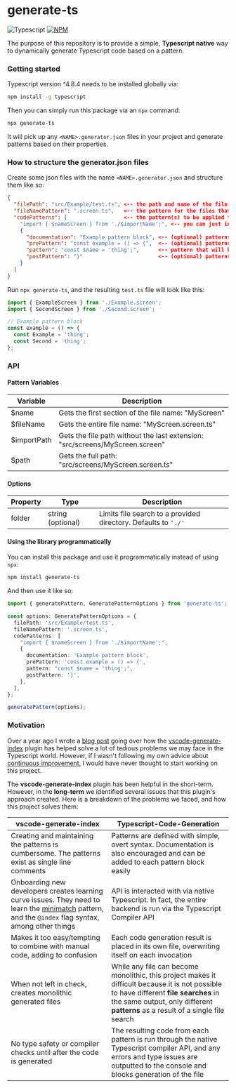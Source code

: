 # generate-ts

![Typescript](https://img.shields.io/badge/TypeScript-007ACC?style=for-the-badge&logo=typescript&logoColor=white) [![NPM](https://nodei.co/npm/generate-ts.png?mini=true)](https://npmjs.org/package/generate-ts)

The purpose of this repository is to provide a simple, **Typescript native** way to dynamically generate Typescript code based on a pattern.

### Getting started

Typescript version ^4.8.4 needs to be installed globally via:

```bash
npm install -g typescript
```

Then you can simply run this package via an `npx` command:

```bash
npx generate-ts
```

It will pick up any `<NAME>.generator.json` files in your project and generate patterns based on their properties.

### How to structure the generator.json files

Create some json files with the name `<NAME>.generator.json` and structure them like so:

```json
{
  "filePath": "src/Example/test.ts", <-- the path and name of the file to be generated
  "fileNamePattern": ".screen.ts",   <-- the pattern for the files that you want to apply a code pattern to
  "codePatterns": [                  <-- the pattern(s) to be applied to the files found via the fileNamePattern property
    "import { $nameScreen } from './$importName';", <-- you can just insert a simple string pattern using the API's variables
    {
      "documentation": "Example pattern block", <-- (optional) patterns can have custom documentation placed at the beginning of a code block
      "prePattern": "const example = () => {",  <-- (optional) patterns can have code that is placed before the pattern block
      "pattern": "const $name = 'thing';",      <-- pattern that will be run on each file found
      "postPattern": "}"                        <-- (optional) patterns can have code that is placed after the pattern block
    }
  ]
}
```

Run `npx generate-ts`, and the resulting `test.ts` file will look like this:

```typescript
import { ExampleScreen } from './Example.screen';
import { SecondScreen } from './Second.screen';

// Example pattern block
const example = () => {
  const Example = 'thing';
  const Second = 'thing';
};
```

### API

#### Pattern Variables

| Variable    | Description                                                                  |
| ----------- | ---------------------------------------------------------------------------- |
| $name       | Gets the first section of the file name: "MyScreen"                          |
| $fileName   | Gets the entire file name: "MyScreen.screen.ts"                              |
| $importPath | Gets the file path without the last extension: "src/screens/MyScreen.screen" |
| $path       | Gets the full path: "src/screens/MyScreen.screen.ts"                         |

#### Options

| Property | Type              | Description                                                    |
| -------- | ----------------- | -------------------------------------------------------------- |
| folder   | string (optional) | Limits file search to a provided directory. Defaults to `'./'` |

#### Using the library programmatically

You can install this package and use it programmatically instead of using `npx`:

```typescript
npm install generate-ts
```

And then use it like so:

```typescript
import { generatePattern, GeneratePatternOptions } from 'generate-ts';

const options: GeneratePatternOptions = {
  filePath: 'src/Example/test.ts',
  fileNamePattern: '.screen.ts',
  codePatterns: [
    "import { $nameScreen } from './$importName';",
    {
      documentation: 'Example pattern block',
      prePattern: 'const example = () => {',
      pattern: "const $name = 'thing';",
      postPattern: '}',
    },
  ],
};

generatePattern(options);
```

### Motivation

Over a year ago I wrote a [blog post](https://www.bravolt.com/post/generate-index-can-save-your-sanity) going over how the [vscode-generate-index](https://github.com/fjc0k/vscode-generate-index) plugin has helped solve a lot of tedious problems we may face in the Typescript world. However, if I wasn't following my own advice about [continuous improvement](https://www.bravolt.com/post/how-to-adopt-a-continuous-improvement-culture), I would have never thought to start working on this project.

The **vscode-generate-index** plugin has been helpful in the short-term. However, in the **long-term** we identified several issues that this plugin's approach created. Here is a breakdown of the problems we faced, and how this project solves them:

| vscode-generate-index                                                                                                                                                                            | Typescript-Code-Generation                                                                                                                                                                                               |
| ------------------------------------------------------------------------------------------------------------------------------------------------------------------------------------------------ | ------------------------------------------------------------------------------------------------------------------------------------------------------------------------------------------------------------------------ |
| Creating and maintaining the patterns is cumbersome. The patterns exist as single line comments                                                                                                  | Patterns are defined with simple, overt syntax. Documentation is also encouraged and can be added to each pattern block easily                                                                                           |
| Onboarding new developers creates learning curve issues. They need to learn the [minimatch](https://github.com/isaacs/minimatch#usage) pattern, and the `@index` flag syntax, among other things | API is interacted with via native Typescript. In fact, the entire backend is run via the Typescript Compiler API                                                                                                         |
| Makes it too easy/tempting to combine with manual code, adding to confusion                                                                                                                      | Each code generation result is placed in its own file, overwriting itself on each invocation                                                                                                                             |
| When not left in check, creates monolithic generated files                                                                                                                                       | While any file can become monolithic, this project makes it difficult because it is not possible to have different **file searches** in the same output, only different **patterns** as a result of a single file search |
| No type safety or compiler checks until after the code is generated                                                                                                                              | The resulting code from each pattern is run through the native Typescript compiler API, and any errors and type issues are outputted to the console and blocks generation of the file                                    |
